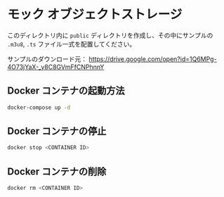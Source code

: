# モック オブジェクトストレージ

このディレクトリ内に `public` ディレクトリを作成し、その中にサンプルの `.m3u8`, `.ts` ファイル一式を配置してください。

サンプルのダウンロード元： https://drive.google.com/open?id=1Q6MPg-4O73jYaX-_y8C8GVmFfCNPhnnY

## Docker コンテナの起動方法

```bash
docker-compose up -d
```

## Docker コンテナの停止

```bash
docker stop <CONTAINER ID>
```

## Docker コンテナの削除

```bash
docker rm <CONTAINER ID>
```
